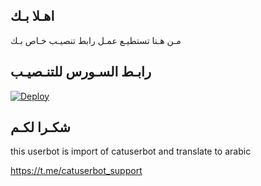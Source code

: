 ## اهـلا بـك
مـن هـنا تستطيـع عمـل رابط تنصيـب خـاص بـك

## رابـط السـورس للتنـصيـب

[![Deploy](https://www.herokucdn.com/deploy/button.svg)](https://heroku.com/deploy?template=https://github.com/albdire/jmthon)

## شكـرا لكـم 


this userbot is import of catuserbot and translate to arabic

https://t.me/catuserbot_support
